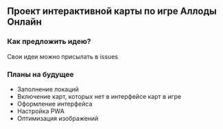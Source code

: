 ## Проект интерактивной карты по игре Аллоды Онлайн

### Как предложить идею?
Свои идеи можно присылать в issues

### Планы на будущее
 - Заполнение локаций
 - Включение карт, которых нет в интерфейсе карт в игре
 - Оформление интерфейса
 - Настройка PWA
 - Оптимизация изображений
